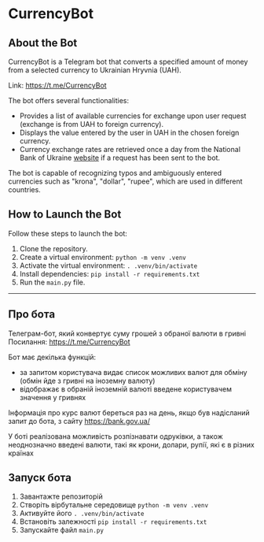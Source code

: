 # CurrencyBot

## About the Bot

CurrencyBot is a Telegram bot that converts a specified amount of money from a selected currency to Ukrainian Hryvnia (UAH).

Link: https://t.me/CurrencyBot

The bot offers several functionalities:

- Provides a list of available currencies for exchange upon user request (exchange is from UAH to foreign currency).
- Displays the value entered by the user in UAH in the chosen foreign currency.
- Currency exchange rates are retrieved once a day from the National Bank of Ukraine [website](https://bank.gov.ua/) if a request has been sent to the bot.

The bot is capable of recognizing typos and ambiguously entered currencies such as "krona", "dollar", "rupee", which are used in different countries.

## How to Launch the Bot

Follow these steps to launch the bot:

1. Clone the repository.
2. Create a virtual environment: `python -m venv .venv`
3. Activate the virtual environment: `. .venv/bin/activate`
4. Install dependencies: `pip install -r requirements.txt`
5. Run the `main.py` file.

---

## Про бота

Телеграм-бот, який конвертує суму грошей з обраної валюти в гривні
<br>Посилання: https://t.me/CurrencyBot

Бот має декілька функцій:
- за запитом користувача видає список можливих валют для обміну (обмін йде з гривні на іноземну валюту)
- відображає в обраній іноземній валюті введене користувачем значення у гривнях

Інформація про курс валют береться раз на день, якщо був надісланий запит до бота, з сайту https://bank.gov.ua/

У боті реалізована можливість розпізнавати одруківки, а також неоднозначно введені валюти, такі як крони, долари, рупії, які є в різних країнах

## Запуск бота

1. Завантажте репозиторій
2. Створіть вірбутальне середовище `python -m venv .venv`
3. Активуйте його `. .venv/bin/activate`
4. Встановіть залежності `pip install -r requirements.txt`
5. Запускайте файл `main.py`
